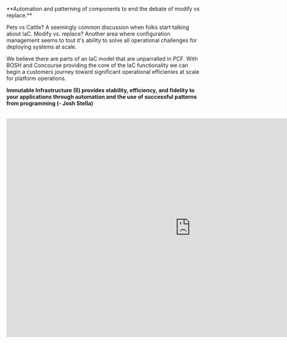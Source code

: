 <br>
**Automation and patterning of components to end the debate of modify vs replace.**

Pets vs Cattle? A seemingly common discussion when folks start talking about IaC. Modify vs. replace? Another area where configuration management seems to tout it's ability to solve all operational challenges for deploying systems at scale.

We believe there are parts of an IaC model that are unparralled in PCF. With BOSH and Concourse providing the core of the IaC functionality we can begin a customers journey toward significant operational efficienies at scale for platform operations.

**Immutable Infrastructure (II) provides stability, efficiency, and fidelity to your applications through automation and the use of successful patterns from programming (- Josh Stella)**
<br>
<br>

<iframe src="https://docs.google.com/presentation/d/e/2PACX-1vTPYGoRu9lSiKmYPs9Me4ftzFBlW7AIm_dPh9qTUibrLI1Y5v2KNF26OyXhrkT_DQFaq1YUqmndIRsd/embed?start=false&loop=false&delayms=3000" frameborder="0" width="960" height="569" allowfullscreen="true" mozallowfullscreen="true" webkitallowfullscreen="true"></iframe>
